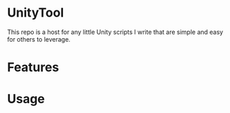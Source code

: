 # UnityTool
This repo is a host for any little Unity scripts I write that are simple and easy for others to leverage.
# Features
# Usage
